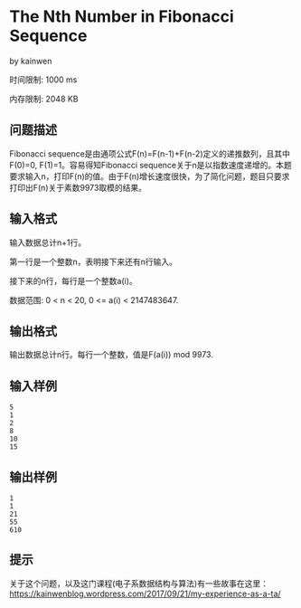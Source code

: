 # The Nth Number in Fibonacci Sequence

by  kainwen

时间限制: 1000 ms

内存限制: 2048 KB

## 问题描述

Fibonacci sequence是由通项公式F(n)=F(n-1)+F(n-2)定义的递推数列，且其中F(0)=0, F(1)=1。容易得知Fibonacci sequence关于n是以指数速度递增的。本题要求输入n，打印F(n)的值。由于F(n)增长速度很快，为了简化问题，题目只要求打印出F(n)关于素数9973取模的结果。

## 输入格式

输入数据总计n+1行。

第一行是一个整数n，表明接下来还有n行输入。

接下来的n行，每行是一个整数a(i)。

数据范围: 0 < n < 20,  0 <= a(i) < 2147483647.

## 输出格式

输出数据总计n行。每行一个整数，值是F(a(i)) mod 9973.

## 输入样例

```
5
1
2
8
10
15
```

## 输出样例

```
1
1
21
55
610
```

## 提示

关于这个问题，以及这门课程(电子系数据结构与算法)有一些故事在这里： https://kainwenblog.wordpress.com/2017/09/21/my-experience-as-a-ta/